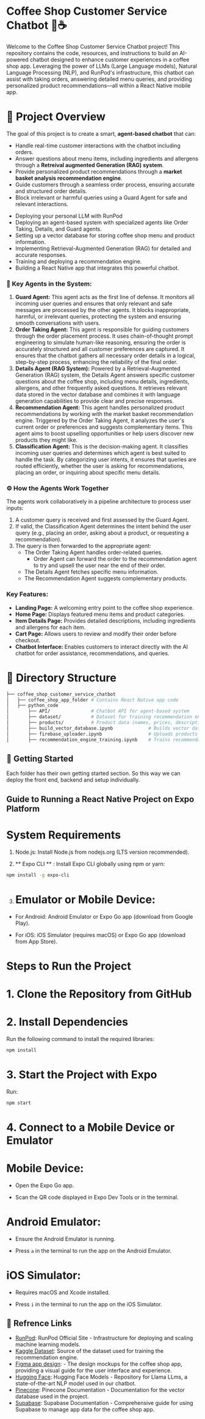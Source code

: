 # Coffee Shop Customer Service Chatbot 🚀☕️

Welcome to the Coffee Shop Customer Service Chatbot project! This repository contains the code, resources, and instructions to build an AI-powered chatbot designed to enhance customer experiences in a coffee shop app. Leveraging the power of LLMs (Large Language models), Natural Language Processing (NLP), and RunPod's infrastructure, this chatbot can assist with taking orders, answering detailed menu queries, and providing personalized product recommendations—all within a React Native mobile app.

# 🎯 Project Overview

The goal of this project is to create a smart, **agent-based chatbot** that can:

- Handle real-time customer interactions with the chatbot including orders.
- Answer questions about menu items, including ingredients and allergens through a **Retreival augmented Generation (RAG) system**.
- Provide personalized product recommendations through a **market basket analysis recommendation engine**.
- Guide customers through a seamless order process, ensuring accurate and structured order details.
- Block irrelevant or harmful queries using a Guard Agent for safe and relevant interactions.

* Deploying your personal LLM with RunPod
* Deploying an agent-based system with specialized agents like Order Taking, Details, and Guard agents.
* Setting up a vector database for storing coffee shop menu and product information.
* Implementing Retrieval-Augmented Generation (RAG) for detailed and accurate responses.
* Training and deploying a recommendation engine.
* Building a React Native app that integrates this powerful chatbot.

### 🤖 Key Agents in the System:

1. **Guard Agent:**
   This agent acts as the first line of defense. It monitors all incoming user queries and ensures that only relevant and safe messages are processed by the other agents. It blocks inappropriate, harmful, or irrelevant queries, protecting the system and ensuring smooth conversations with users.
2. **Order Taking Agent:**
   This agent is responsible for guiding customers through the order placement process. It uses chain-of-thought prompt engineering to simulate human-like reasoning, ensuring the order is accurately structured and all customer preferences are captured. It ensures that the chatbot gathers all necessary order details in a logical, step-by-step process, enhancing the reliability of the final order.
3. **Details Agent (RAG System):**
   Powered by a Retrieval-Augmented Generation (RAG) system, the Details Agent answers specific customer questions about the coffee shop, including menu details, ingredients, allergens, and other frequently asked questions. It retrieves relevant data stored in the vector database and combines it with language generation capabilities to provide clear and precise responses.
4. **Recommendation Agent:**
   This agent handles personalized product recommendations by working with the market basket recommendation engine. Triggered by the Order Taking Agent, it analyzes the user's current order or preferences and suggests complementary items. This agent aims to boost upselling opportunities or help users discover new products they might like.
5. **Classification Agent:**
   This is the decision-making agent. It classifies incoming user queries and determines which agent is best suited to handle the task. By categorizing user intents, it ensures that queries are routed efficiently, whether the user is asking for recommendations, placing an order, or inquiring about specific menu details.

### ⚙️ How the Agents Work Together

The agents work collaboratively in a pipeline architecture to process user inputs:

1. A customer query is received and first assessed by the Guard Agent.
2. If valid, the Classification Agent determines the intent behind the user query (e.g., placing an order, asking about a product, or requesting a recommendation).
3. The query is then forwarded to the appropriate agent:
   - The Order Taking Agent handles order-related queries.
     - Order Agent can forward the order to the recommendation agent to try and upsell the user near the end of their order.
   - The Details Agent fetches specific menu information.
   - The Recommendation Agent suggests complementary products.

### Key Features:

- **Landing Page:** A welcoming entry point to the coffee shop experience.
- **Home Page:** Displays featured menu items and product categories.
- **Item Details Page:** Provides detailed descriptions, including ingredients and allergens for each item.
- **Cart Page:** Allows users to review and modify their order before checkout.
- **Chatbot Interface:** Enables customers to interact directly with the AI chatbot for order assistance, recommendations, and queries.

# 📂 Directory Structure

```bash
├── coffee_shop_customer_service_chatbot
│   ├── coffee_shop_app_folder # Contains React Native app code
│   ├── python_code
│       ├── API/               # Chatbot API for agent-based system
│       ├── dataset/           # Dataset for training recommendation engine
│       ├── products/          # Product data (names, prices, descriptions, images)
│       ├── build_vector_database.ipynb             # Builds vector database for RAG model
│       ├── firebase_uploader.ipynb                 # Uploads products to Firebase
│       ├── recommendation_engine_training.ipynb    # Trains recommendation engine
```

## 🚀 Getting Started

Each folder has their own getting started section. So this way we can deploy the front end, backend and setup individually.

## Guide to Running a React Native Project on Expo Platform

# System Requirements

1. Node.js: Install Node.js from nodejs.org (LTS version recommended).

2. ** Expo CLI ** : Install Expo CLI globally using npm or yarn:

```bash
npm install -g expo-cli
```

3. # Emulator or Mobile Device:

- For Android: Android Emulator or Expo Go app (download from Google Play).

- For iOS: iOS Simulator (requires macOS) or Expo Go app (download from App Store).

# Steps to Run the Project

# 1. Clone the Repository from GitHub

# 2. Install Dependencies

Run the following command to install the required libraries:

```bash
npm install
```

# 3. Start the Project with Expo

Run:

```bash
npm start
```

# 4. Connect to a Mobile Device or Emulator

# Mobile Device:

- Open the Expo Go app.

- Scan the QR code displayed in Expo Dev Tools or in the terminal.

# Android Emulator:

- Ensure the Android Emulator is running.

- Press `a` in the terminal to run the app on the Android Emulator.

# iOS Simulator:

- Requires macOS and Xcode installed.

- Press `i` in the terminal to run the app on the iOS Simulator.

## 🔗 Refrence Links

- [RunPod](https://rebrand.ly/Runpod-Abdullah): RunPod Official Site - Infrastructure for deploying and scaling machine learning models.
- [Kaggle Dataset](<[https://www.kaggle.com/datasets/ylchang/](https://www.kaggle.com/datasets/ylchang/coffee-shop-sample-data-1113)>): Source of the dataset used for training the recommendation engine.
- [Figma app design](<https://www.figma.com/design/PKEMJtsntUgQcN5xAIelkx/Coffee-Shop-Mobile-App-Design-(Community)?node-id=421-1221&node-type=FRAME&t=bakGV2g59KQ7cPBi-0>): - The design mockups for the coffee shop app, providing a visual guide for the user interface and experience.
- [Hugging Face](https://huggingface.co/meta-llama/Llama-3.1-8B-Instruct): Hugging Face Models - Repository for Llama LLms, a state-of-the-art NLP model used in our chatbot.
- [Pinecone](https://docs.pinecone.io/guides/get-started/quickstart): Pinecone Documentation - Documentation for the vector database used in the project.
- [Supabase](https://supabase.com/docs): Supabase Documentation - Comprehensive guide for using Supabase to manage app data for the coffee shop app.

